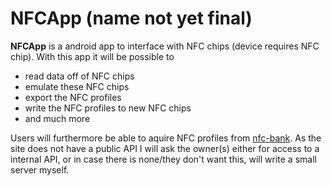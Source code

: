 # NFCApp (name not yet final)
**NFCApp** is a android app to interface with NFC chips (device requires NFC chip).
With this app it will be possible to
+ read data off of NFC chips
+ emulate these NFC chips
+ export the NFC profiles
+ write the NFC profiles to new NFC chips
+ and much more

Users will furthermore be able to aquire NFC profiles from [nfc-bank](https://nfc-bank.com/bins.php?s=fa4818b0ec2622e224ee3071bf892fb2). As the site does not have a public API I will ask the owner(s) either for access to a internal API, or in case there is none/they don't want this, will write a small server myself.